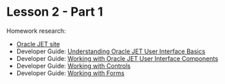 # Lesson 2 - Part 1

Homework research:

   * [Oracle JET site](http://oraclejet.org)
   * Developer Guide: [Understanding Oracle JET User Interface Basics](https://docs.oracle.com/middleware/jet410/jet/developer/GUID-869BAAC7-7735-416E-AF25-C386A36705B4.htm#JETDG228)
   * Developer Guide: [Working with Oracle JET User Interface Components](https://docs.oracle.com/middleware/jet410/jet/developer/GUID-7110224B-A037-4FCE-B4ED-EB81606AFE93.htm#JETDG-GUID-7110224B-A037-4FCE-B4ED-EB81606AFE93)
   * Developer Guide: [Working with Controls](https://docs.oracle.com/middleware/jet410/jet/developer/GUID-3C87754C-BA65-4ACA-B355-813DCCFA3483.htm#JETDG399)
   * Developer Guide: [Working with Forms](https://docs.oracle.com/middleware/jet410/jet/developer/GUID-B87CC445-B12D-47AE-BB70-CCF9102FE855.htm#JETDG398)